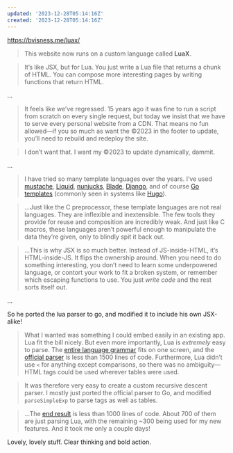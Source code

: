 ```yaml
---
updated: '2023-12-28T05:14:16Z'
created: '2023-12-28T05:14:16Z'
---
```

https://bvisness.me/luax/

> This website now runs on a custom language called **LuaX**.

> It’s like JSX, but for Lua. You just write a Lua file that returns a chunk of HTML. You can compose more interesting pages by writing functions that return HTML.

...

> It feels like we’ve regressed. 15 years ago it was fine to run a script from scratch on every single request, but today we insist that we have to serve every personal website from a CDN. That means no fun allowed—if you so much as want the ©2023 in the footer to update, you’ll need to rebuild and redeploy the site.

> I don’t want that. I want my ©2023 to update dynamically, dammit.

...

> I have tried so many template languages over the years. I’ve used [mustache](https://mustache.github.io/), [Liquid](https://jekyllrb.com/docs/liquid/), [nunjucks](https://mozilla.github.io/nunjucks/), [Blade](https://laravel.com/docs/5.0/templates), [Django](https://docs.djangoproject.com/en/1.11/ref/templates/), and of course [Go templates](https://pkg.go.dev/text/template) (commonly seen in systems like [Hugo](https://gohugo.io/)).

> ...Just like the C preprocessor, these template languages are not real languages. They are inflexible and inextensible. The few tools they provide for reuse and composition are incredibly weak. And just like C macros, these languages aren’t powerful enough to manipulate the data they’re given, only to blindly spit it back out.

> ...This is why JSX is so much better. Instead of JS-inside-HTML, it’s HTML-inside-JS. It flips the ownership around. When you need to do something interesting, you don’t need to learn some underpowered language, or contort your work to fit a broken system, or remember which escaping functions to use. You just _write code_ and the rest sorts itself out.

...

So he ported the lua parser to go, and modified it to include his own JSX-alike!

> What I wanted was something I could embed easily in an existing app. Lua fit the bill nicely. But even more importantly, Lua is _extremely_ easy to parse. The [entire language grammar](https://www.lua.org/manual/5.1/manual.html#8) fits on one screen, and the [official parser](https://www.lua.org/source/5.1/lparser.c.html) is less than 1500 lines of code. Furthermore, Lua didn’t use `<` for anything except comparisons, so there was no ambiguity—HTML tags could be used wherever tables were used.

> It was therefore very easy to create a custom recursive descent parser. I mostly just ported the official parser to Go, and modified `parseSimpleExp` to parse tags as well as tables.

> ...The [end result](https://github.com/bvisness/bvisness.me/blob/2719c40e620f5721801758d4d4e6714abfaabc2b/bhp/transpile.go) is less than 1000 lines of code. About 700 of them are just parsing Lua, with the remaining ~300 being used for my new features. And it took me only a couple days!

Lovely, lovely stuff. Clear thinking and bold action.